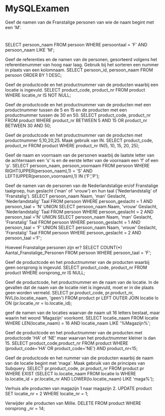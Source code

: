 # MySQLExamen

Geef de namen van de Franstalige personen van wie de naam begint met een 'M'.
#
SELECT persoon_naam 
FROM persoon
WHERE persoontaal = 'F'
AND persoon_naam LIKE 'M';

Geef de referenties en de namen van de personen, gesorteerd volgens het referentienummer van hoog naar laag. Gebruik bij het sorteren een nummer in plaats van een kolomnaam.
SELECT persoon_id, persoon_naam
FROM persoon
ORDER BY 1 DESC; 

Geef de productcode en het productnummer van de producten waarbij een locatie is ingevuld.
SELECT product_code, product_nr
FROM product
WHERE locatie_nr IS NOT NULL;

Geef de productcode en het productnummer van de producten met een productnummer tussen de 5 en 15 en de producten met een productnummer tussen de 30 en 50.
SELECT product_code, product_nr
FROM product
WHERE product_nr BETWEEN 5 AND 15
OR product_nr BETWEEN 30 AND 50;

Geef de productcode en het productnummer van de producten met productnummer 5,10,20,25. Maak gebruik van IN.
SELECT product_code, product_nr
FROM product
WHERE product_nr IN(5, 10, 15, 20, 25);

Geef de naam en voornaam van de personen waarbij de laatste letter van de achternaam een 's' is en de eerste letter van de voornaam een 'f' of een 'p'.
SELECT persoon_naam, persoon_voornaam
FROM persoon
WHERE RIGHT(UPPER(persoon_naam),1) = 'S'
AND LEFT(UPPER(persoon_voornaam),1) IN ('F','P');

Geef de namen van de personen van de Nederlandstalige en/of Franstalige taalgroep, hun geslacht ('man' of 'vrouw') en hun taal ('Nederlandstalig' of 'Franstalig').
SELECT persoon_naam Naam, 'man' Geslacht, 'Nederlandstalig' Taal
FROM persoon
WHERE persoon_geslacht = 1
AND persoon_taal = 'N'
UNION
SELECT persoon_naam Naam, 'vrouw' Geslacht, 'Nederlandstalig' Taal
FROM persoon
WHERE persoon_geslacht = 2
AND persoon_taal ='N'
UNION
SELECT persoon_naam Naam, 'man' Geslacht, 'Franstalig' Taal
FROM persoon
WHERE persoon_geslacht = 1
AND persoon_taal = 'F'
UNION
SELECT persoon_naam Naam, 'vrouw' Geslacht, 'Franstalig' Taal
FROM persoon
WHERE persoon_geslacht = 2
AND persoon_taal ='F';

Hoeveel Franstalige personen zijn er?
SELECT COUNT(*) Aantal_Franstalige_Personen
FROM persoon
WHERE persoon_taal = 'F'; 

Geef de productcode en het productnummer van de producten waarbij geen oorsprong is ingevuld.
SELECT product_code, product_nr
FROM product
WHERE oorsprong_nr IS NULL;

Geef de productcode, het productnummer en de naam van de locatie. In de gevallen dat de naam van de locatie niet is ingevuld, moet er in die plaats geen worden vermeld.
SELECT pr.product_code, pr.product_nr, NVL(lo.locatie_naam, 'geen')
FROM product pr LEFT OUTER JOIN locatie lo
ON (pr.locatie_nr = lo.locatie_id);


geef de namen van de locaties waarvan de naam uit 16 letters bestaat, maar waarin het woord 'Magazijn' voorkomt.
SELECT locatie_naam
FROM locatie
WHERE LEN(locatie_naam) = 16
AND locatie_naam LIKE '%Magazijn%';

Geef de productcode en het productnummer van de producten met productcode 'HA' of 'NE' maar waarvan het productnummer kleiner is dan 15.
SELECT product_code,product_nr 
FROM product 
WHERE (product_code='HA' OR product_code='NE') 
AND product_nr<15;

Geef de productcode en het nummer van die producten waarbij de naam van de locatie begint met 'maga'. Maak gebruik van de principes van Subquery.
SELECT pr.product_code, pr.product_nr
FROM product pr
WHERE EXIST 	(SELECT lo.locatie_naam
		FROM locatie lo
		WHERE lo.locatie_id = pr.locatie_nr
		AND LOWER(lo.locatie_naam) LIKE 'maga%');

Verhuis alle producten van magazijn 1 naar magazijn 2.
UPDATE product
SET locatie_nr = 2
WHERE locatie_nr = 1;

Verwijder alle producten van Millie.
DELETE FROM product 
WHERE oorsprong _nr = 14;
